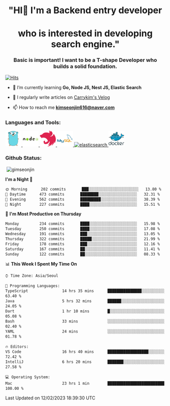 <h1 align="center">"HI👋 I'm a Backend entry developer </h1>
<h1 align="center"> who is interested in developing search engine."</h1>
<h3 align="center">Basic is important! I want to be a T-shape Developer who builds a solid foundation.</h3>

[![Hits](https://hits.seeyoufarm.com/api/count/incr/badge.svg?url=https%3A%2F%2Fgithub.com%2Fgimseonjin&count_bg=%2318BFE5&title_bg=%23555555&icon=ko-fi.svg&icon_color=%23E7E7E7&title=hits&edge_flat=false)](https://hits.seeyoufarm.com)

- 🌱 I’m currently learning **Go, Node JS, Nest JS, Elastic Search**

- 📝 I regularly write articles on [Carrykim's Velog](https://velog.io/@carrykim)

- 📫 How to reach me **kimseonjin616@naver.com**


<h3 align="left">Languages and Tools:</h3>
<p align="left"> 
<a href="https://golang.org" target="_blank" rel="noreferrer"> <img src="https://raw.githubusercontent.com/devicons/devicon/master/icons/go/go-original.svg" alt="go" width="10%" height="10%"/> </a>
<a href="https://nodejs.org" target="_blank" rel="noreferrer"> <img src="https://raw.githubusercontent.com/devicons/devicon/master/icons/nodejs/nodejs-original-wordmark.svg" alt="nodejs" width="10%" height="10%"/> </a> <a></a>
<a href="https://nestjs.com/" target="_blank" rel="noreferrer"> <img src="https://raw.githubusercontent.com/devicons/devicon/master/icons/nestjs/nestjs-plain.svg" alt="nestjs" width="10%" height="10%"/> </a> 
<a href="https://www.mysql.com/" target="_blank" rel="noreferrer"> <img src="https://raw.githubusercontent.com/devicons/devicon/master/icons/mysql/mysql-original-wordmark.svg" alt="mysql" width="10%" height="10%"/>  </a>
 <a href="https://www.elastic.co" target="_blank" rel="noreferrer"> <img src="https://www.vectorlogo.zone/logos/elastic/elastic-icon.svg" alt="elasticsearch" width="10%" height="10%"/> </a> 
 <a href="https://www.docker.com/" target="_blank" rel="noreferrer"> <img src="https://raw.githubusercontent.com/devicons/devicon/master/icons/docker/docker-original-wordmark.svg" alt="docker" width="10%" height="10%"/> </a>
</p>


<h3 align="left">Github Status:</h3>
<p align="left">
 <p>&nbsp;<img align="center" src="https://github-readme-stats.vercel.app/api?username=gimseonjin&show_icons=true&locale=en" alt="gimseonjin" /></p>
</p>


<!--START_SECTION:waka-->
**I'm a Night 🦉** 

```text
🌞 Morning      202 commits       ███░░░░░░░░░░░░░░░░░░░░░░   13.80 % 
🌆 Daytime      473 commits       ████████░░░░░░░░░░░░░░░░░   32.31 % 
🌃 Evening      562 commits       █████████░░░░░░░░░░░░░░░░   38.39 % 
🌙 Night        227 commits       ████░░░░░░░░░░░░░░░░░░░░░   15.51 % 

```
📅 **I'm Most Productive on Thursday** 

```text
Monday         234 commits       ████░░░░░░░░░░░░░░░░░░░░░   15.98 % 
Tuesday        250 commits       ████░░░░░░░░░░░░░░░░░░░░░   17.08 % 
Wednesday      191 commits       ███░░░░░░░░░░░░░░░░░░░░░░   13.05 % 
Thursday       322 commits       █████░░░░░░░░░░░░░░░░░░░░   21.99 % 
Friday         178 commits       ███░░░░░░░░░░░░░░░░░░░░░░   12.16 % 
Saturday       167 commits       ██░░░░░░░░░░░░░░░░░░░░░░░   11.41 % 
Sunday         122 commits       ██░░░░░░░░░░░░░░░░░░░░░░░   08.33 % 

```


📊 **This Week I Spent My Time On** 

```text
⌚︎ Time Zone: Asia/Seoul

💬 Programming Languages: 
TypeScript               14 hrs 35 mins      ███████████████░░░░░░░░░░   63.40 % 
Java                     5 hrs 32 mins       ██████░░░░░░░░░░░░░░░░░░░   24.05 % 
Dart                     1 hr 10 mins        █░░░░░░░░░░░░░░░░░░░░░░░░   05.08 % 
Bash                     33 mins             ░░░░░░░░░░░░░░░░░░░░░░░░░   02.40 % 
YAML                     24 mins             ░░░░░░░░░░░░░░░░░░░░░░░░░   01.78 % 

🔥 Editors: 
VS Code                  16 hrs 40 mins      ██████████████████░░░░░░░   72.42 % 
IntelliJ                 6 hrs 20 mins       ███████░░░░░░░░░░░░░░░░░░   27.58 % 

💻 Operating System: 
Mac                      23 hrs 1 min        █████████████████████████   100.00 % 

```


 Last Updated on 12/02/2023 18:39:30 UTC
<!--END_SECTION:waka-->
